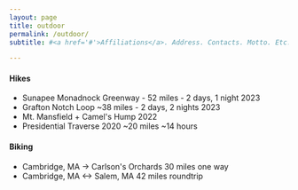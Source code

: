 ```yaml
---
layout: page
title: outdoor
permalink: /outdoor/
subtitle: #<a href='#'>Affiliations</a>. Address. Contacts. Motto. Etc.

---
```


<h4>Hikes</h4>
<ul>
  <!-- <div class="description"> -->
    <li> Sunapee Monadnock Greenway - 52 miles - 2 days, 1 night 2023</li>
  	<li> Grafton Notch Loop ~38 miles - 2 days, 2 nights 2023 </li>
  	<li> Mt. Mansfield + Camel's Hump 2022</li>
    <li> Presidential Traverse 2020 ~20 miles ~14 hours</li>
</ul>



<h4>Biking</h4>
<ul>
  	<li> Cambridge, MA -> Carlson's Orchards 30 miles one way</li>
  	<li> Cambridge, MA <-> Salem, MA 42 miles roundtrip</li>
</ul>